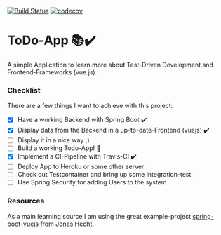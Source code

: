 [![Build Status](https://travis-ci.org/kruemelnerd/TodoApp.svg?branch=master)](https://travis-ci.org/kruemelnerd/TodoApp)
[![codecov](https://codecov.io/gh/kruemelnerd/TodoApp/branch/master/graph/badge.svg)](https://codecov.io/gh/kruemelnerd/TodoApp)



# ToDo-App :books::heavy_check_mark:
A simple Application to learn more about Test-Driven Development and Frontend-Frameworks (vue.js).

### Checklist
There are a few things I want to achieve with this project:

- [x] Have a working Backend with Spring Boot :heavy_check_mark:
- [x] Display data from the Backend in a up-to-date-Frontend (vuejs) :heavy_check_mark:
- [ ] Display it in a nice way ;)
- [ ] Build a working Todo-App! :gem:
- [x] Implement a CI-Pipeline with Travis-CI :heavy_check_mark:
- [ ] Deploy App to Heroku or some other server
- [ ] Check out Testcontainer and bring up some integration-test
- [ ] Use Spring Security for adding Users to the system

### Resources
As a main learning source I am using the great example-project [spring-boot-vuejs](https://github.com/jonashackt/spring-boot-vuejs ) from [Jonas Hecht](https://github.com/jonashackt).
